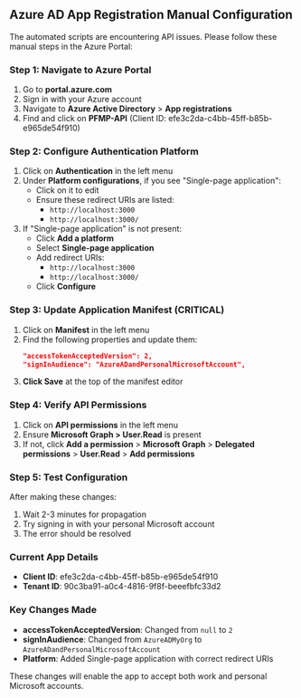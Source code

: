 ## Azure AD App Registration Manual Configuration

The automated scripts are encountering API issues. Please follow these manual steps in the Azure Portal:

### Step 1: Navigate to Azure Portal
1. Go to **portal.azure.com**
2. Sign in with your Azure account
3. Navigate to **Azure Active Directory** > **App registrations**
4. Find and click on **PFMP-API** (Client ID: efe3c2da-c4bb-45ff-b85b-e965de54f910)

### Step 2: Configure Authentication Platform
1. Click on **Authentication** in the left menu
2. Under **Platform configurations**, if you see "Single-page application":
   - Click on it to edit
   - Ensure these redirect URIs are listed:
     - `http://localhost:3000`
     - `http://localhost:3000/`
3. If "Single-page application" is not present:
   - Click **Add a platform**
   - Select **Single-page application**
   - Add redirect URIs:
     - `http://localhost:3000`
     - `http://localhost:3000/`
   - Click **Configure**

### Step 3: Update Application Manifest (CRITICAL)
1. Click on **Manifest** in the left menu
2. Find the following properties and update them:
   ```json
   "accessTokenAcceptedVersion": 2,
   "signInAudience": "AzureADandPersonalMicrosoftAccount",
   ```
3. **Click Save** at the top of the manifest editor

### Step 4: Verify API Permissions
1. Click on **API permissions** in the left menu
2. Ensure **Microsoft Graph > User.Read** is present
3. If not, click **Add a permission** > **Microsoft Graph** > **Delegated permissions** > **User.Read** > **Add permissions**

### Step 5: Test Configuration
After making these changes:
1. Wait 2-3 minutes for propagation
2. Try signing in with your personal Microsoft account
3. The error should be resolved

### Current App Details
- **Client ID**: efe3c2da-c4bb-45ff-b85b-e965de54f910
- **Tenant ID**: 90c3ba91-a0c4-4816-9f8f-beeefbfc33d2

### Key Changes Made
- **accessTokenAcceptedVersion**: Changed from `null` to `2`
- **signInAudience**: Changed from `AzureADMyOrg` to `AzureADandPersonalMicrosoftAccount`
- **Platform**: Added Single-page application with correct redirect URIs

These changes will enable the app to accept both work and personal Microsoft accounts.